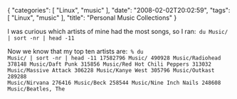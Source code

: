 {
    "categories": [
        "Linux", 
        "music"
    ], 
    "date": "2008-02-02T20:02:59", 
    "tags": [
        "Linux", 
        "music"
    ], 
    "title": "Personal Music Collections"
}

I was curious which artists of mine had the most songs, so I ran:<code lang="bash">
du Music/ | sort -nr | head -11</code>

Now we know that my top ten artists are:<code lang="bash">
% du Music/ | sort -nr | head -11
17582796        Music/
490928  Music/Radiohead
378148  Music/Daft Punk
315856  Music/Red Hot Chili Peppers
313032  Music/Massive Attack
306228  Music/Kanye West
305796  Music/Outkast
289288  Music/Nirvana
276416  Music/Beck
258544  Music/Nine Inch Nails
248608  Music/Beatles, The
</code>
<!--break-->